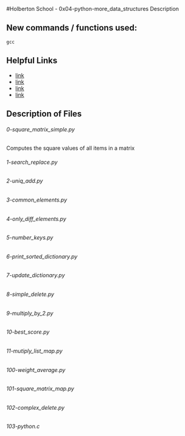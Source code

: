 #Holberton School - 0x04-python-more_data_structures
Description

## New commands / functions used:
``gcc``

## Helpful Links
* [link](https://docs.python.org/3.4/tutorial/datastructures.html)
* [link](https://docs.python.org/3.4/tutorial/index.html)
* [link](http://www.python-course.eu/python3_lambda.php)
* [link](https://www.youtube.com/watch?v=1GAC6KQUPeg)

## Description of Files
<h6>0-square_matrix_simple.py</h6>
Computes the square values of all items in a matrix

<h6>1-search_replace.py</h6>

<h6>2-uniq_add.py</h6>

<h6>3-common_elements.py</h6>

<h6>4-only_diff_elements.py</h6>

<h6>5-number_keys.py</h6>

<h6>6-print_sorted_dictionary.py</h6>

<h6>7-update_dictionary.py</h6>

<h6>8-simple_delete.py</h6>

<h6>9-multiply_by_2.py</h6>

<h6>10-best_score.py</h6>

<h6>11-mutiply_list_map.py</h6>

<h6>100-weight_average.py</h6>

<h6>101-square_matrix_map.py</h6>

<h6>102-complex_delete.py</h6>

<h6>103-python.c</h6>

